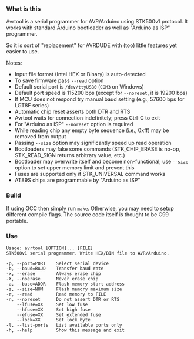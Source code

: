 ### What is this

Avrtool is a serial programmer for AVR/Arduino using STK500v1 protocol. It works with
standard Arduino bootloader as well as "Arduino as ISP" programmer.

So it is sort of "replacement" for AVRDUDE with (too) little features yet easier to use.

Notes:

* Input file format (Intel HEX or Binary) is auto-detected
* To save firmware pass `--read` option
* Default serial port is `/dev/ttyUSB0` (`COM3` on Windows)
* Default port speed is 115200 bps (except for `--noreset`, it is 19200 bps)
* If MCU does not respond try manual baud setting (e.g., 57600 bps for LGT8F series)
* Automatic chip reset asserts both DTR and RTS
* Avrtool waits for connection indefinitely; press Ctrl-C to exit
* For "Arduino as ISP" `--noreset` option is required
* While reading chip any empty byte sequence (i.e., 0xff) may be removed from output
* Passing `--size` option may significantly speed up read operation
* Bootloaders may fake some commands (STK\_CHIP\_ERASE is no-op, STK\_READ\_SIGN returns
  arbitrary value, etc.)
* Bootloader may overwrite itself and become non-functional; use `--size` option to set
  upper memory limit and prevent this
* Fuses are supported only if STK\_UNIVERSAL command works
* AT89S chips are programmable by "Arduino as ISP"

### Build

If using GCC then simply run `make`. Otherwise, you may need to setup different compile
flags. The source code itself is thought to be C99 portable.

### Use

```
Usage: avrtool [OPTION]... [FILE]
STK500v1 serial programmer. Write HEX/BIN file to AVR/Arduino.

-p, --port=PORT    Select serial device
-b, --baud=BAUD    Transfer baud rate
-x, --erase        Always erase chip
-X, --noerase      Never erase chip
-a, --base=ADDR    Flash memory start address
-z, --size=NUM     Flash memory maximum size
-r, --read         Read memory to FILE
-n, --noreset      Do not assert DTR or RTS
    --lfuse=XX     Set low fuse
    --hfuse=XX     Set high fuse
    --efuse=XX     Set extended fuse
    --lock=XX      Set lock byte
-l, --list-ports   List available ports only
-h, --help         Show this message and exit
```
